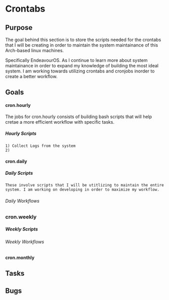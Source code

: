 # Crontabs

## Purpose

The goal behind this section is to store the scripts needed for the crontabs that I will be creating in order to maintain the system maintainance of this Arch-based linux machines. 

Specifically EndeavourOS. As I continue to learn more about system maintainance in order to expand my knowledge of building the most ideal system. I am working towards utilizing crontabs and cronjobs inorder to create a better workflow. 


## Goals


#### cron.hourly
The jobs for cron.hourly consists of building bash scripts that will help cretae a more efficient workflow with specific tasks. 

##### Hourly Scripts 
    1) Collect Logs from the system
    2) 

#### cron.daily 

##### Daily Scripts
    These involve scripts that I will be utitlizing to maintain the entire       system. I am working on developing in order to maximize my workflow. 
###### Daily Workflows 

### cron.weekly

##### Weekly Scripts
###### Weekly Workflows

#### cron.monthly 


## Tasks

## Bugs
